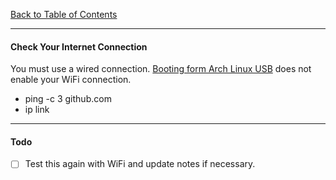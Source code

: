 [Back to Table of Contents](../README.md)
***

#### Check Your Internet Connection
You must use a wired connection.  [Booting form Arch Linux
USB](boot-from-usb.com) does not enable your WiFi connection.

* ping -c 3 github.com
* ip link


---
#### Todo
- [ ] Test this again with WiFi and update notes if necessary.
